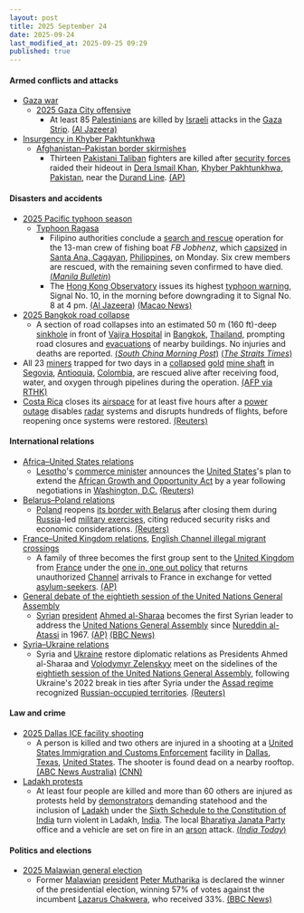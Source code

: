 ```yaml
---
layout: post
title: 2025 September 24
date: 2025-09-24
last_modified_at: 2025-09-25 09:29
published: true
---
```



#### Armed conflicts and attacks

* [Gaza war](https://en.wikipedia.org/wiki/Gaza_war "Gaza war")
  * [2025 Gaza City offensive](https://en.wikipedia.org/wiki/2025_Gaza_City_offensive "2025 Gaza City offensive")
    * At least 85 [Palestinians](https://en.wikipedia.org/wiki/Palestinians "Palestinians") are killed by [Israeli](https://en.wikipedia.org/wiki/Israel_Defense_Forces "Israel Defense Forces") attacks in the [Gaza Strip](https://en.wikipedia.org/wiki/Gaza_Strip "Gaza Strip"). [(Al Jazeera)](https://www.aljazeera.com/news/liveblog/2025/9/24/live-israel-kills-dozens-of-palestinians-in-attacks-on-war-devastated-gaza)
* [Insurgency in Khyber Pakhtunkhwa](https://en.wikipedia.org/wiki/Insurgency_in_Khyber_Pakhtunkhwa "Insurgency in Khyber Pakhtunkhwa")
  * [Afghanistan–Pakistan border skirmishes](https://en.wikipedia.org/wiki/Afghanistan%E2%80%93Pakistan_border_skirmishes "Afghanistan–Pakistan border skirmishes")
    * Thirteen [Pakistani Taliban](https://en.wikipedia.org/wiki/Pakistani_Taliban "Pakistani Taliban") fighters are killed after [security forces](https://en.wikipedia.org/wiki/Pakistan_Armed_Forces "Pakistan Armed Forces") raided their hideout in [Dera Ismail Khan](https://en.wikipedia.org/wiki/Dera_Ismail_Khan "Dera Ismail Khan"), [Khyber Pakhtunkhwa](https://en.wikipedia.org/wiki/Khyber_Pakhtunkhwa "Khyber Pakhtunkhwa"), [Pakistan](https://en.wikipedia.org/wiki/Pakistan "Pakistan"), near the [Durand Line](https://en.wikipedia.org/wiki/Durand_Line "Durand Line"). [(AP)](https://apnews.com/article/pakistan-security-raid-killed-pakistani-taliban-northwest-a75ecb146d5ecc406e5c42deaaa852fb)

#### Disasters and accidents

* [2025 Pacific typhoon season](https://en.wikipedia.org/wiki/2025_Pacific_typhoon_season "2025 Pacific typhoon season")
  * [Typhoon Ragasa](https://en.wikipedia.org/wiki/Typhoon_Ragasa "Typhoon Ragasa")
    * Filipino authorities conclude a [search and rescue](https://en.wikipedia.org/wiki/Search_and_rescue "Search and rescue") operation for the 13-man crew of fishing boat *FB Jobhenz*, which [capsized](https://en.wikipedia.org/wiki/Capsizing "Capsizing") in [Santa Ana, Cagayan](https://en.wikipedia.org/wiki/Santa_Ana%2C_Cagayan "Santa Ana, Cagayan"), [Philippines](https://en.wikipedia.org/wiki/Philippines "Philippines"), on Monday. Six crew members are rescued, with the remaining seven confirmed to have died. [(*Manila Bulletin*)](https://mb.com.ph/2025/09/24/7-dead-from-capsized-fishing-boat)
    * The [Hong Kong Observatory](https://en.wikipedia.org/wiki/Hong_Kong_Observatory "Hong Kong Observatory") issues its highest [typhoon warning](https://en.wikipedia.org/wiki/Hong_Kong_tropical_cyclone_warning_signals "Hong Kong tropical cyclone warning signals"), Signal No. 10, in the morning before downgrading it to Signal No. 8 at 4 pm. [(Al Jazeera)](https://www.aljazeera.com/news/2025/9/24/super-typhoon-ragasa-kills-14-in-taiwan) [(Macao News)](https://macaonews.org/news/city/super-typhoon-ragasa-macau-impact/)
* [2025 Bangkok road collapse](https://en.wikipedia.org/wiki/2025_Bangkok_road_collapse "2025 Bangkok road collapse")
  * A section of road collapses into an estimated 50 m (160 ft)-deep [sinkhole](https://en.wikipedia.org/wiki/Sinkhole "Sinkhole") in front of [Vajira Hospital](https://en.wikipedia.org/wiki/Vajira_Hospital "Vajira Hospital") in [Bangkok](https://en.wikipedia.org/wiki/Bangkok "Bangkok"), [Thailand](https://en.wikipedia.org/wiki/Thailand "Thailand"), prompting road closures and [evacuations](https://en.wikipedia.org/wiki/Emergency_evacuation "Emergency evacuation") of nearby buildings. No injuries and deaths are reported. [(*South China Morning Post*)](https://www.scmp.com/week-asia/health-environment/article/3326618/massive-sinkhole-swallows-cars-pedestrian-crossing-near-bangkok-hospital) [(*The Straits Times*)](https://www.straitstimes.com/asia/se-asia/road-collapses-near-bangkoks-chao-phraya-river-no-injuries-reported-so-far)
* All 23 [miners](https://en.wikipedia.org/wiki/Mineral_industry_of_Colombia "Mineral industry of Colombia") trapped for two days in a [collapsed](https://en.wikipedia.org/wiki/Mining_accident "Mining accident") [gold](https://en.wikipedia.org/wiki/Gold_mining "Gold mining") [mine shaft](https://en.wikipedia.org/wiki/Mine_shaft "Mine shaft") in [Segovia](https://en.wikipedia.org/wiki/Segovia%2C_Antioquia "Segovia, Antioquia"), [Antioquia](https://en.wikipedia.org/wiki/Antioquia_Department "Antioquia Department"), [Colombia](https://en.wikipedia.org/wiki/Colombia "Colombia"), are rescued alive after receiving food, water, and oxygen through pipelines during the operation. [(AFP via RTHK)](https://gbcode.rthk.hk/TuniS/news.rthk.hk/rthk/en/component/k2/1824590-20250925.htm?spTabChangeable=0)
* [Costa Rica](https://en.wikipedia.org/wiki/Costa_Rica "Costa Rica") closes its [airspace](https://en.wikipedia.org/wiki/Airspace "Airspace") for at least five hours after a [power outage](https://en.wikipedia.org/wiki/Power_outage "Power outage") disables [radar](https://en.wikipedia.org/wiki/Radar "Radar") systems and disrupts hundreds of flights, before reopening once systems were restored. [(Reuters)](https://www.reuters.com/world/americas/costa-rica-closes-airspace-temporarily-suspends-flights-after-power-malfunction-2025-09-24/)

#### International relations

* [Africa–United States relations](https://en.wikipedia.org/wiki/Africa%E2%80%93United_States_relations "Africa–United States relations")
  * [Lesotho](https://en.wikipedia.org/wiki/Lesotho "Lesotho")'s [commerce minister](https://en.wikipedia.org/wiki/Commerce_minister "Commerce minister") announces the [United States](https://en.wikipedia.org/wiki/United_States "United States")'s plan to extend the [African Growth and Opportunity Act](https://en.wikipedia.org/wiki/African_Growth_and_Opportunity_Act "African Growth and Opportunity Act") by a year following negotiations in [Washington, D.C.](https://en.wikipedia.org/wiki/Washington%2C_D.C. "Washington, D.C.") [(Reuters)](https://www.reuters.com/world/africa/lesotho-says-us-plans-extend-africa-trade-deal-by-year-2025-09-24/)
* [Belarus–Poland relations](https://en.wikipedia.org/wiki/Belarus%E2%80%93Poland_relations "Belarus–Poland relations")
  * [Poland](https://en.wikipedia.org/wiki/Poland "Poland") reopens [its border with Belarus](https://en.wikipedia.org/wiki/Belarus%E2%80%93Poland_border "Belarus–Poland border") after closing them during [Russia](https://en.wikipedia.org/wiki/Russia "Russia")-led [military exercises](https://en.wikipedia.org/wiki/Zapad_2025 "Zapad 2025"), citing reduced security risks and economic considerations. [(Reuters)](https://www.reuters.com/world/poland-reopen-border-crossings-with-belarus-pm-says-2025-09-23/)
* [France–United Kingdom relations](https://en.wikipedia.org/wiki/France%E2%80%93United_Kingdom_relations "France–United Kingdom relations"), [English Channel illegal migrant crossings](https://en.wikipedia.org/wiki/English_Channel_illegal_migrant_crossings_%282018%E2%80%93present%29 "English Channel illegal migrant crossings (2018–present)")
  * A family of three becomes the first group sent to the [United Kingdom](https://en.wikipedia.org/wiki/United_Kingdom "United Kingdom") from [France](https://en.wikipedia.org/wiki/France "France") under the [one in, one out policy](https://en.wikipedia.org/wiki/United_Kingdom%E2%80%93France_one_in%2C_one_out_plan "United Kingdom–France one in, one out plan") that returns unauthorized [Channel](https://en.wikipedia.org/wiki/English_Channel "English Channel") arrivals to France in exchange for vetted [asylum-seekers](https://en.wikipedia.org/wiki/Asylum_seeker "Asylum seeker"). [(AP)](https://apnews.com/article/britain-france-migrants-small-boats-31b08e97fe22be4bf46fd3722f100343)
* [General debate of the eightieth session of the United Nations General Assembly](https://en.wikipedia.org/wiki/General_debate_of_the_eightieth_session_of_the_United_Nations_General_Assembly "General debate of the eightieth session of the United Nations General Assembly")
  * [Syrian](https://en.wikipedia.org/wiki/Syria "Syria") [president](https://en.wikipedia.org/wiki/President_of_Syria "President of Syria") [Ahmed al-Sharaa](https://en.wikipedia.org/wiki/Ahmed_al-Sharaa "Ahmed al-Sharaa") becomes the first Syrian leader to address the [United Nations General Assembly](https://en.wikipedia.org/wiki/United_Nations_General_Assembly "United Nations General Assembly") since [Nureddin al-Atassi](https://en.wikipedia.org/wiki/Nureddin_al-Atassi "Nureddin al-Atassi") in 1967. [(AP)](https://apnews.com/article/syria-united-nations-unga-c0471a2f7faece79fe15793fb0466501) [(BBC News)](https://www.bbc.com/news/videos/cjw7yy5l37no)
* [Syria–Ukraine relations](https://en.wikipedia.org/wiki/Syria%E2%80%93Ukraine_relations "Syria–Ukraine relations")
  * Syria and [Ukraine](https://en.wikipedia.org/wiki/Ukraine "Ukraine") restore diplomatic relations as Presidents Ahmed al-Sharaa and [Volodymyr Zelenskyy](https://en.wikipedia.org/wiki/Volodymyr_Zelenskyy "Volodymyr Zelenskyy") meet on the sidelines of the [eightieth session of the United Nations General Assembly](https://en.wikipedia.org/wiki/Eightieth_session_of_the_United_Nations_General_Assembly "Eightieth session of the United Nations General Assembly"), following Ukraine's 2022 break in ties after Syria under the [Assad regime](https://en.wikipedia.org/wiki/Presidency_of_Bashar_al-Assad "Presidency of Bashar al-Assad") recognized [Russian-occupied territories](https://en.wikipedia.org/wiki/Russian-occupied_territories_of_Ukraine "Russian-occupied territories of Ukraine"). [(Reuters)](https://www.reuters.com/world/europe/ukraine-restores-diplomatic-ties-with-syria-zelenskiy-says-2025-09-24/)

#### Law and crime

* [2025 Dallas ICE facility shooting](https://en.wikipedia.org/wiki/2025_Dallas_ICE_facility_shooting "2025 Dallas ICE facility shooting")
  * A person is killed and two others are injured in a shooting at a [United States Immigration and Customs Enforcement](https://en.wikipedia.org/wiki/United_States_Immigration_and_Customs_Enforcement "United States Immigration and Customs Enforcement") facility in [Dallas](https://en.wikipedia.org/wiki/Dallas "Dallas"), [Texas](https://en.wikipedia.org/wiki/Texas "Texas"), [United States](https://en.wikipedia.org/wiki/United_States "United States"). The shooter is found dead on a nearby rooftop. [(ABC News Australia)](https://www.abc.net.au/news/2025-09-25/-targeted-shooting-at-dallas-immigration-centre/105815636) [(CNN)](https://edition.cnn.com/us/live-news/ice-facility-dallas-shooting-09-24-25)
* [Ladakh protests](https://en.wikipedia.org/wiki/Ladakh_protests "Ladakh protests")
  * At least four people are killed and more than 60 others are injured as protests held by [demonstrators](https://en.wikipedia.org/wiki/Political_demonstration "Political demonstration") demanding statehood and the inclusion of [Ladakh](https://en.wikipedia.org/wiki/Ladakh "Ladakh") under the [Sixth Schedule to the Constitution of India](https://en.wikipedia.org/wiki/Sixth_Schedule_to_the_Constitution_of_India "Sixth Schedule to the Constitution of India") turn violent in Ladakh, [India](https://en.wikipedia.org/wiki/India "India"). The local [Bharatiya Janata Party](https://en.wikipedia.org/wiki/Bharatiya_Janata_Party "Bharatiya Janata Party") office and a vehicle are set on fire in an [arson](https://en.wikipedia.org/wiki/Arson "Arson") attack. [(*India Today*)](https://www.indiatoday.in/india/story/protests-demanding-statehood-for-ladakh-turn-violent-bjp-office-vehicle-torched-2792622-2025-09-24)

#### Politics and elections

* [2025 Malawian general election](https://en.wikipedia.org/wiki/2025_Malawian_general_election "2025 Malawian general election")
  * Former [Malawian](https://en.wikipedia.org/wiki/Malawi "Malawi") [president](https://en.wikipedia.org/wiki/President_of_Malawi "President of Malawi") [Peter Mutharika](https://en.wikipedia.org/wiki/Peter_Mutharika "Peter Mutharika") is declared the winner of the presidential election, winning 57% of votes against the incumbent [Lazarus Chakwera](https://en.wikipedia.org/wiki/Lazarus_Chakwera "Lazarus Chakwera"), who received 33%. [(BBC News)](https://www.bbc.com/news/live/cp3wdzdwzlkt)
